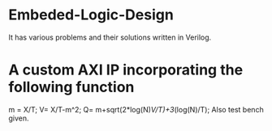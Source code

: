 # Embeded-Logic-Design
It has various problems and their solutions written in Verilog.

# A custom AXI IP incorporating the following function
  m = X/T;
  V= X/T-m^2;
  Q= m+sqrt(2*log(N)*V/T)+3*(log(N)/T);
Also test bench given.
